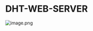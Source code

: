 # DHT-WEB-SERVER

![image.png]( {[![mobile-1.png](https://i.postimg.cc/3N8v44rR/mobile-1.png)](https://postimg.cc/tZcT8gxQ)} )
